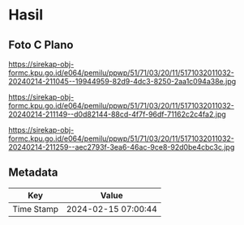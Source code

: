 # Hasil

## Foto C Plano

https://sirekap-obj-formc.kpu.go.id/e064/pemilu/ppwp/51/71/03/20/11/5171032011032-20240214-211045--19944959-82d9-4dc3-8250-2aa1c094a38e.jpg

https://sirekap-obj-formc.kpu.go.id/e064/pemilu/ppwp/51/71/03/20/11/5171032011032-20240214-211149--d0d82144-88cd-4f7f-96df-71162c2c4fa2.jpg

https://sirekap-obj-formc.kpu.go.id/e064/pemilu/ppwp/51/71/03/20/11/5171032011032-20240214-211259--aec2793f-3ea6-46ac-9ce8-92d0be4cbc3c.jpg


## Metadata

| Key        | Value               |
| ---------- | ------------------- |
| Time Stamp | 2024-02-15 07:00:44 |



